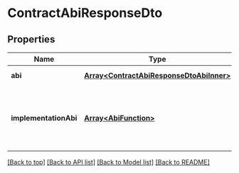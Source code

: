 # ContractAbiResponseDto

## Properties

|Name | Type | Description | Notes|
|------------ | ------------- | ------------- | -------------|
|**abi** | [**Array&lt;ContractAbiResponseDtoAbiInner&gt;**](ContractAbiResponseDtoAbiInner.md) | The abi of the contract | [default to undefined]|
|**implementationAbi** | [**Array&lt;AbiFunction&gt;**](AbiFunction.md) | The abi of the implementation contract if exists. Relevant only for proxy patterns | [optional] [default to undefined]|




[[Back to top]](#) [[Back to API list]](../../README.md#documentation-for-api-endpoints) [[Back to Model list]](../../README.md#documentation-for-models) [[Back to README]](../../README.md)
